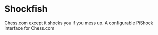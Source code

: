 # Shockfish
Chess.com except it shocks you if you mess up. A configurable PiShock interface for Chess.com
